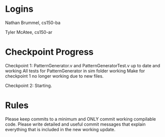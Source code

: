 Logins
===

Nathan Brummel, cs150-ba

Tyler McAtee, cs150-ar

Checkpoint Progress
===

Checkpoint 1:
PatternGenerator.v and PatternGeneratorTest.v up to date and working
All tests for PatternGenerator in sim folder working
Make for checkpoint 1 no longer working due to new files.

Checkpoint 2:
Starting. 

Rules
===
Please keep commits to a minimum and ONLY commit working compilable code. 
Please write detailed and useful commit messages that explain everything that is included in the new working update.
